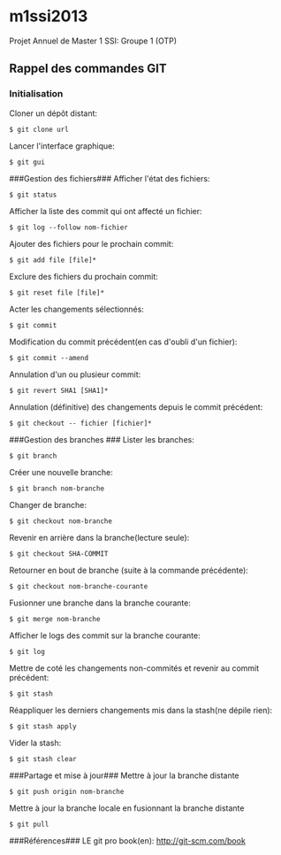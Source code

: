 m1ssi2013
=========

Projet Annuel de Master 1 SSI: Groupe 1 (OTP)

Rappel des commandes GIT
---

### Initialisation ###
  Cloner un dépôt distant:
  ```
  $ git clone url
  ```
  Lancer l'interface graphique:
  ```
  $ git gui
  ```

###Gestion des fichiers###
  Afficher l'état des fichiers:
  ```
  $ git status
  ```
  Afficher la liste des commit qui ont affecté un fichier:
  ```
  $ git log --follow nom-fichier
  ```
  Ajouter des fichiers pour le prochain commit:
  ```
  $ git add file [file]*
  ```
  Exclure des fichiers du prochain commit:
  ```
  $ git reset file [file]*
  ```
  Acter les changements sélectionnés:
  ```
  $ git commit
  ```
  Modification du commit précédent(en cas d'oubli d'un fichier):
  ```
  $ git commit --amend
  ```
  Annulation d'un ou plusieur commit:
  ```
  $ git revert SHA1 [SHA1]*
  ```
  Annulation (définitive) des changements depuis le commit précédent:
  ```
  $ git checkout -- fichier [fichier]*
  ```
###Gestion des branches ###
  Lister les branches:
  ```
  $ git branch
  ```
  Créer une nouvelle branche:
  ```
  $ git branch nom-branche
  ```
  Changer de branche:
  ```
  $ git checkout nom-branche
  ```
  Revenir en arrière dans la branche(lecture seule):
  ```
  $ git checkout SHA-COMMIT
  ```
  Retourner en bout de branche (suite à la commande précédente):
  ```
  $ git checkout nom-branche-courante
  ```
  Fusionner une branche dans la branche courante:
  ```
  $ git merge nom-branche
  ```
  Afficher le logs des commit sur la branche courante:
  ```
  $ git log
  ```
  Mettre de coté les changements non-commités et revenir au commit précédent:
  ```
  $ git stash
  ```
  Réappliquer les derniers changements mis dans la stash(ne dépile rien):
  ```
  $ git stash apply
  ```
  Vider la stash:
  ```
  $ git stash clear
  ```
  
###Partage et mise à jour###
  Mettre à jour la branche distante
  ```
  $ git push origin nom-branche
  ```
  Mettre à jour la branche locale en fusionnant la branche distante
  ```
  $ git pull
  ```

###Références###
  LE git pro book(en): http://git-scm.com/book

